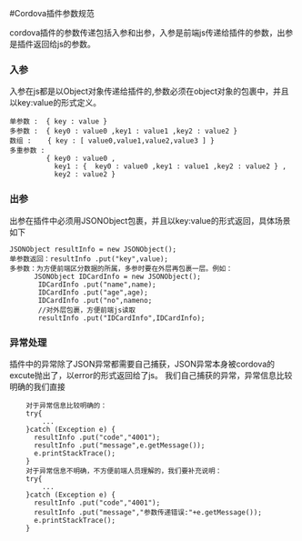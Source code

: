 #Cordova插件参数规范

cordova插件的参数传递包括入参和出参，入参是前端js传递给插件的参数，出参是插件返回给js的参数。

### 入参
入参在js都是以Object对象传递给插件的,参数必须在object对象的包裹中，并且以key:value的形式定义。

	单参数 :  { key : value }
	多参数 :  { key0 : value0 ,key1 : value1 ,key2 : value2 }
	数组 :    { key : [ value0,value1,value2,value3 ] }
	多重参数 :
			 { key0 : value0 ,  
			   key1 : {  key0 : value0 ,key1 : value1 ,key2 : value2 } ,
			   key2 : value2 }

### 出参 

出参在插件中必须用JSONObject包裹，并且以key:value的形式返回，具体场景如下

	JSONObject resultInfo = new JSONObject();
	单参数返回：resultInfo .put("key",value);
	多参数：为方便前端区分数据的所属，多参时要在外层再包裹一层。例如：
		  JSONObject IDCardInfo = new JSONObject();	 
		   IDCardInfo .put("name",name);
		   IDCardInfo .put("age",age);
		   IDCardInfo .put("no",nameno;
		   //对外层包裹，方便前端js读取
		   resultInfo .put("IDCardInfo",IDCardInfo);

### 异常处理
插件中的异常除了JSON异常都需要自己捕获，JSON异常本身被cordova的excute抛出了，以error的形式返回给了js。
我们自己捕获的异常，异常信息比较明确的我们直接
					
		对于异常信息比较明确的：
		try{   
			...	 
		}catch (Exception e) {
		  resultInfo .put("code","4001");
		  resultInfo .put("message",e.getMessage());
          e.printStackTrace();
        }
        对于异常信息不明确，不方便前端人员理解的，我们要补充说明：
        try{   
			...	 
		}catch (Exception e) {
	   	  resultInfo .put("code","4001");
		  resultInfo .put("message","参数传递错误:"+e.getMessage());
          e.printStackTrace();
        }
        
		
		